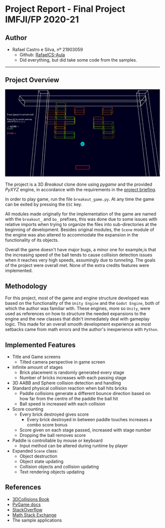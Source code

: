 # Project Report - Final Project IMFJI/FP 2020-21

## Author

* Rafael Castro e Silva, nº 21903059
  * Github: [RafaelCS-Aula](https://github.com/RafaelCS-Aula)
  * Did everything, but did take some code from the samples.

----

## Project Overview

![alt text](screenshots/breakout_breakdown_infinite.png "Game screen")

The project is a 3D _Breakout_ clone done using _pygame_ and the provided _PyXYZ_ engine, in accordance with the requirements in the [project briefing](Project_Instructions.md).

In order to play game, run the file `breakout_game.py`. At any time the game can be exited by pressing the `ESC` key. 

All modules made originally for the implementation of the game are named with the `breakout_` and `bo_` prefixes, this was done due to some issues with relative imports when trying to organize the files into sub-directories at the beginning of development. Besides original modules, the `Scene` module of the engine was also altered to accommodate the expansion in the functionality of its objects. 

Overall the game doesn't have major bugs, a minor one for example,is that the increasing speed of the ball tends to cause collision detection issues when it reaches very high speeds, assumingly due to _tunneling_. The goals of the project were overall met. None of the extra credits features were implemented.

## Methodology

For this project, most of the game and engine structure developed was based on the functionality of the `Unity Engine` and the `Godot Engine`, both of which the author was familiar with. These engines, more so `Unity`, were used as references on how to structure the needed expansions to the engine and the new classes that didn't immediately deal with gameplay logic. This made for an overall smooth development experience as most setbacks came from math errors and the author's inexperience with `Python`.
## Implemented Features

* Title and Game screens
  * Tilted camera perspective in game screen
* Infinite amount of stages
  * Brick placement is randomly generated every stage
  * Number of bricks increases with each passing stage
* 3D AABB and Sphere collision detection and handling
* Standard physical collision reaction when ball hits bricks
  * Paddle collisions generate a different bounce direction based on how far from the centre of the paddle the ball hit
  * Ball speed is increased with each collision
* Score counting
  * Every brick destroyed gives score
    * Every brick destroyed in between paddle touches increases a combo score bonus
  * Score given on each stage passed, increased with stage number
  * Dropping the ball removes score
* Paddle is controllable by mouse or keyboard
  * Input method can be altered during runtime by player
* Expanded `Scene` class:
  * Object destruction
  * Object state updating
  * Collision objects and collision updating
  * Text rendering objects updating

## References

* [3DCollisions Book](https://gdbooks.gitbooks.io/3dcollisions/content/)
* [PyGame docs](https://www.pygame.org/docs/)
* [StackOverflow](https://stackoverflow.com/)
* [Math Stack Exchange](https://math.stackexchange.com/)
* The sample applications